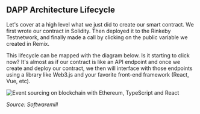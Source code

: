 ## DAPP Architecture Lifecycle

Let's cover at a high level what we just did to create our smart contract. We first wrote our contract in Solidity. Then deployed it to the Rinkeby Testnetwork, and finally made a call by clicking on the public variable we created in Remix. 

This lifecycle can be mapped with the diagram below. Is it starting to click now? It's almost as if our contract is like an API endpoint and once we create and deploy our contract, we then will interface with those endpoints using a library like Web3.js and your favorite front-end framework (React, Vue, etc).

![Event sourcing on blockchain with Ethereum, TypeScript and React](https://cadena.incl.us/wp-content/uploads/2021/12/lesson-5-eth-lifecycle.png)

*Source: Softwaremill*

